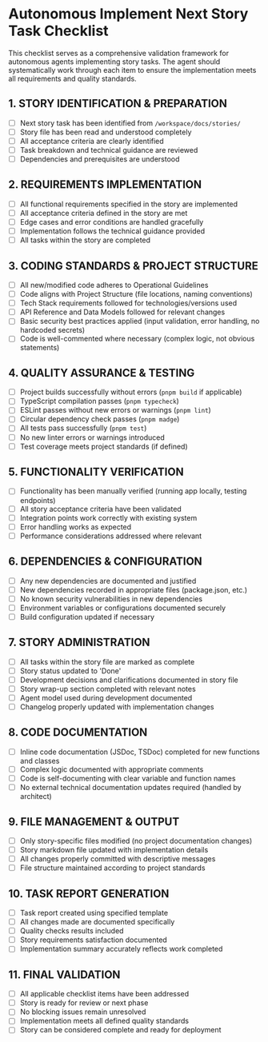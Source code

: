 # Autonomous Implement Next Story Task Checklist

This checklist serves as a comprehensive validation framework for autonomous agents implementing story tasks. The agent should systematically work through each item to ensure the implementation meets all requirements and quality standards.

## 1. STORY IDENTIFICATION & PREPARATION

- [ ] Next story task has been identified from `/workspace/docs/stories/`
- [ ] Story file has been read and understood completely
- [ ] All acceptance criteria are clearly identified
- [ ] Task breakdown and technical guidance are reviewed
- [ ] Dependencies and prerequisites are understood

## 2. REQUIREMENTS IMPLEMENTATION

- [ ] All functional requirements specified in the story are implemented
- [ ] All acceptance criteria defined in the story are met
- [ ] Edge cases and error conditions are handled gracefully
- [ ] Implementation follows the technical guidance provided
- [ ] All tasks within the story are completed

## 3. CODING STANDARDS & PROJECT STRUCTURE

- [ ] All new/modified code adheres to Operational Guidelines
- [ ] Code aligns with Project Structure (file locations, naming conventions)
- [ ] Tech Stack requirements followed for technologies/versions used
- [ ] API Reference and Data Models followed for relevant changes
- [ ] Basic security best practices applied (input validation, error handling, no hardcoded secrets)
- [ ] Code is well-commented where necessary (complex logic, not obvious statements)

## 4. QUALITY ASSURANCE & TESTING

- [ ] Project builds successfully without errors (`pnpm build` if applicable)
- [ ] TypeScript compilation passes (`pnpm typecheck`)
- [ ] ESLint passes without new errors or warnings (`pnpm lint`)
- [ ] Circular dependency check passes (`pnpm madge`)
- [ ] All tests pass successfully (`pnpm test`)
- [ ] No new linter errors or warnings introduced
- [ ] Test coverage meets project standards (if defined)

## 5. FUNCTIONALITY VERIFICATION

- [ ] Functionality has been manually verified (running app locally, testing endpoints)
- [ ] All story acceptance criteria have been validated
- [ ] Integration points work correctly with existing system
- [ ] Error handling works as expected
- [ ] Performance considerations addressed where relevant

## 6. DEPENDENCIES & CONFIGURATION

- [ ] Any new dependencies are documented and justified
- [ ] New dependencies recorded in appropriate files (package.json, etc.)
- [ ] No known security vulnerabilities in new dependencies
- [ ] Environment variables or configurations documented securely
- [ ] Build configuration updated if necessary

## 7. STORY ADMINISTRATION

- [ ] All tasks within the story file are marked as complete
- [ ] Story status updated to 'Done'
- [ ] Development decisions and clarifications documented in story file
- [ ] Story wrap-up section completed with relevant notes
- [ ] Agent model used during development documented
- [ ] Changelog properly updated with implementation changes

## 8. CODE DOCUMENTATION

- [ ] Inline code documentation (JSDoc, TSDoc) completed for new functions and classes
- [ ] Complex logic documented with appropriate comments
- [ ] Code is self-documenting with clear variable and function names
- [ ] No external technical documentation updates required (handled by architect)

## 9. FILE MANAGEMENT & OUTPUT

- [ ] Only story-specific files modified (no project documentation changes)
- [ ] Story markdown file updated with implementation details
- [ ] All changes properly committed with descriptive messages
- [ ] File structure maintained according to project standards

## 10. TASK REPORT GENERATION

- [ ] Task report created using specified template
- [ ] All changes made are documented specifically
- [ ] Quality checks results included
- [ ] Story requirements satisfaction documented
- [ ] Implementation summary accurately reflects work completed

## 11. FINAL VALIDATION

- [ ] All applicable checklist items have been addressed
- [ ] Story is ready for review or next phase
- [ ] No blocking issues remain unresolved
- [ ] Implementation meets all defined quality standards
- [ ] Story can be considered complete and ready for deployment
